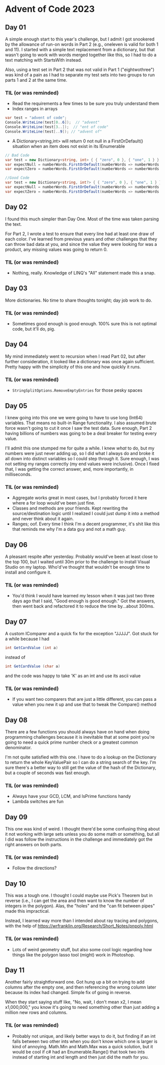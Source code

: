 # Advent of Code 2023

## Day 01

A simple enough start to this year's challenge, but I admit I got snookered by the allowance of run-on words in Part 2 (e.g., oneleven is valid for both 1 and 11). I started with a simple text replacement from a dictionary, but that wasn't going to work with words merged together like this, so I had to do a text matching with StartsWith instead.

Also, using a test set in Part 2 that was not valid in Part 1 ("eightwothree") was kind of a pain as I had to separate my test sets into two groups to run parts 1 and 2 at the same time.

### TIL (or was reminded)

- Read the requirements a few times to be sure you truly understand them
- Index ranges in arrays

```cs
var test = "advent of code";
Console.WriteLine(test[0..6]);  // "advent"
Console.WriteLine(test[3..]);  // "ent of code"
Console.WriteLine(test[..9]); // "advent of"
```

- A Dictionary<string,int> will return 0 not null in a FirstOrDefault() situation when an item does not exist in its IEnumerable

```cs
// Bad Code
var test = new Dictionary<string, int> { { "zero", 0 }, { "one", 1 } };
var expectNull = numberWords.FirstOrDefault(numberWords => numberWords.Key == "bbb").Value; // Expect null, returns 0, as the default value of an int is zero
var expectZero = numberWords.FirstOrDefault(numberWords => numberWords.Key == "zero").Value; // Returns 0

//Good Code
var test = new Dictionary<string, int?> { { "zero", 0 }, { "one", 1 } }; // Note the nullabe int
var expectNull = numberWords.FirstOrDefault(numberWords => numberWords.Key == "bbb").Value; // Expect null, returns null, as the default value of an int? is null
var expectZero = numberWords.FirstOrDefault(numberWords => numberWords.Key == "zero").Value; // Returns 0

```

## Day 02

I found this much simpler than Day One. Most of the time was taken parsing the text.

For Part 2, I wrote a test to ensure that every line had at least one draw of each color. I've learned from previous years and other challenges that they can throw bad data at you, and since the value they were looking for was a product, any missing values was going to return 0.

### TIL (or was reminded)

- Nothing, really. Knowledge of LINQ's "All" statement made this a snap.

## Day 03

More dictionaries. No time to share thoughts tonight; day job work to do.

### TIL (or was reminded)

- Sometimes good enough is good enough. 100% sure this is not optimal code, but it'll do, pig.

## Day 04

My mind immediately went to recursion when I read Part 02, but after further consideration, it looked like a dictionary was once again sufficient. Pretty happy with the simplicity of this one and how quickly it runs.

### TIL (or was reminded)

- ```StringSplitOptions.RemoveEmptyEntries``` for those pesky spaces

## Day 05

I knew going into this one we were going to have to use long (Int64) variables. That means no built-in Range functionality. I also assumed brute force wasn't going to cut it once I saw the test data. Sure enough, Part 2 having billions of numbers was going to be a deal breaker for testing every value.

I'll admit this one stumped me for quite a while. I knew *what* to do, but my numbers were just never adding up, so I did what I always do and broke it all down into distinct variables so I could step through it. Sure enough, I was not setting my ranges correctly (my end values were inclusive). Once I fixed that, I was getting the correct answer, and, more importantly, in milliseconds.

### TIL (or was reminded)

- Aggregate works great in most cases, but I probably forced it here where a for loop would've been just fine.
- Classes and methods are your friends. Kept rewriting the source/destination logic until I realized I could just dump it into a method and never think about it again.
- Ranges; oof. Every time I think I'm a decent programmer, it's shit like this that reminds me why I'm a data guy and not a math guy.

## Day 06

A pleasant respite after yesterday. Probably would've been at least close to the top 100, but I waited until 30m prior to the challenge to install Visual Studio on my laptop. Who'd've thought that wouldn't be enough time to install and configure it.

### TIL (or was reminded)

- You'd think I would have learned my lesson when it was just two three days ago that I said, "Good enough is good enough." Got the answers, then went back and refactored it to reduce the time by...about 300ms.

## Day 07

A custom IComparer and a quick fix for the exception "JJJJJ". Got stuck for a while because I had 

```cs
int GetCardValue (int a)
```
instead of

```cs
int GetCardValue (char a)
```

and the code was happy to take 'K' as an int and use its ascii value

### TIL (or was reminded)

- If you want two comparers that are just a little different, you can pass a value when you new it up and use that to tweak the Compare() method

## Day 08

There are a few functions you should always have on hand when doing programming challenges because it is inevitable that at some point you're going to need a quick prime number check or a greatest common denominator.

I'm not quite satisfied with this one. I have to do a lookup on the Dictionary to return the whole KeyValuePair so I can do a string search of the key. I'm sure there's a better way to still get the value of the hash of the Dictionary, but a couple of seconds was fast enough.

### TIL (or was reminded)

- Always have your GCD, LCM, and IsPrime functions handy
- Lambda switches are fun

## Day 09

This one was kind of weird. I thought there'd be some confusing thing about it not working with large sets unless you do some math or something, but all I did was follow the instructions in the challenge and immediately got the right answers on both parts.

### TIL (or was reminded)

- Follow the directions?

## Day 10

This was a tough one. I thought I could maybe use Pick's Theorem but in reverse (i.e., I can get the area and then want to know the number of integers in the polygon). Alas, the "holes" and the "can fit between pipes" made this impractical.

Instead, I learned way more than I intended about ray tracing and polygons, with the help of https://wrfranklin.org/Research/Short_Notes/pnpoly.html

### TIL (or was reminded)

- Lots of weird geometry stuff, but also some cool logic regarding how things like the polygon lasso tool (might) work in Photoshop.

## Day 11

Another fairly straightforward one. Got hung up a bit on trying to add columns after the empty one, and then referencing the wrong column later because its index had changed. Simple fix of going in reverse.

When they start saying stuff like, "No, wait, I don't mean x2, I mean x1,000,000," you know it's going to need something other than just adding a million new rows and columns.

### TIL (or was reminded)

- Probably not unique, and likely better ways to do it, but finding if an int falls between two other ints when you don't know which one is larger is kind of annoying. Math.Min and Math.Max was a quick solution, but it would be cool if c# had an Enumerable.Range() that took two ints instead of starting int and length and then just did the math for you.